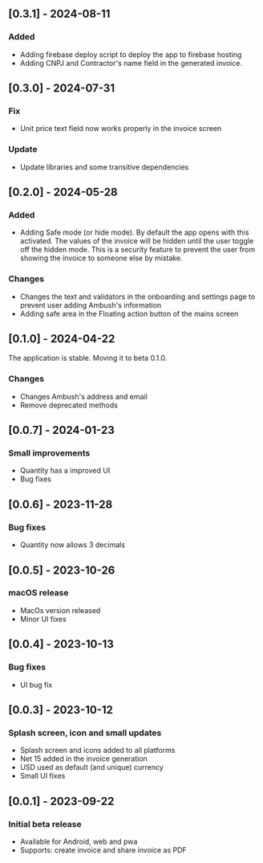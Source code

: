 ## [0.3.1] - 2024-08-11

### Added

- Adding firebase deploy script to deploy the app to firebase hosting
- Adding CNPJ and Contractor's name field in the generated invoice.

## [0.3.0] - 2024-07-31

### Fix

- Unit price text field now works properly in the invoice screen

### Update

- Update libraries and some transitive dependencies

## [0.2.0] - 2024-05-28

### Added

- Adding Safe mode (or hide mode). By default the app opens with this activated. The values of the invoice will be hidden until the user toggle off the hidden mode. This is a security feature to prevent the user from showing the invoice to someone else by mistake.

### Changes

- Changes the text and validators in the onboarding and settings page to prevent user adding Ambush's information 
- Adding safe area in the Floating action button of the mains screen

## [0.1.0] - 2024-04-22
The application is stable. Moving it to beta 0.1.0.

### Changes

- Changes Ambush's address and email
- Remove deprecated methods

## [0.0.7] - 2024-01-23

### Small improvements

- Quantity has a improved UI
- Bug fixes

## [0.0.6] - 2023-11-28

### Bug fixes

- Quantity now allows 3 decimals

## [0.0.5] - 2023-10-26

### macOS release

- MacOs version released
- Minor UI fixes


## [0.0.4] - 2023-10-13

### Bug fixes

- UI bug fix

## [0.0.3] - 2023-10-12

### Splash screen, icon and small updates

- Splash screen and icons added to all platforms
- Net 15 added in the invoice generation
- USD used as default (and unique) currency
- Small UI fixes


## [0.0.1] - 2023-09-22

### Initial beta release

- Available for Android, web and pwa
- Supports: create invoice and share invoice as PDF
